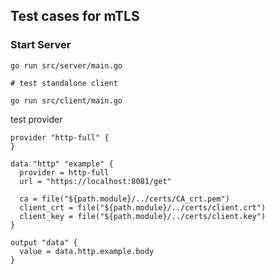 ## Test cases for mTLS


### Start Server

```
go run src/server/main.go
```

```
# test standalone client

go run src/client/main.go
```

test provider

```hcl
provider "http-full" {
}

data "http" "example" {
  provider = http-full
  url = "https://localhost:8081/get"

  ca = file("${path.module}/../certs/CA_crt.pem")
  client_crt = file("${path.module}/../certs/client.crt")
  client_key = file("${path.module}/../certs/client.key")  
}

output "data" {
  value = data.http.example.body
}
```